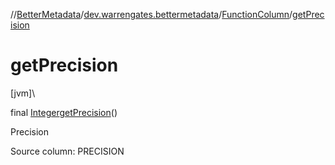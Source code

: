 //[BetterMetadata](../../../index.md)/[dev.warrengates.bettermetadata](../index.md)/[FunctionColumn](index.md)/[getPrecision](get-precision.md)

# getPrecision

[jvm]\

final [Integer](https://docs.oracle.com/javase/8/docs/api/java/lang/Integer.html)[getPrecision](get-precision.md)()

Precision

Source column: PRECISION
